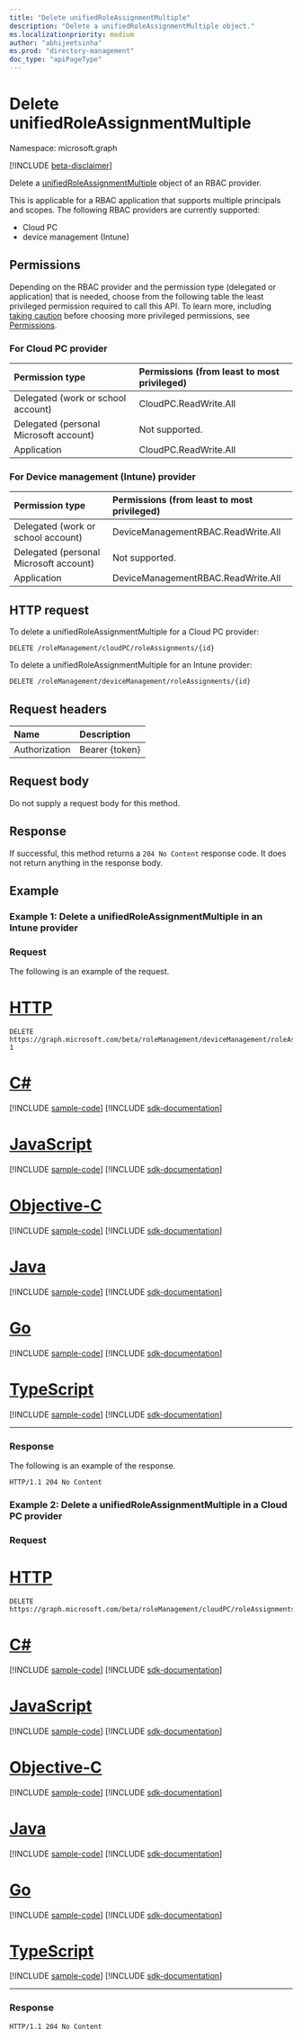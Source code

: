 ```yaml
---
title: "Delete unifiedRoleAssignmentMultiple"
description: "Delete a unifiedRoleAssignmentMultiple object."
ms.localizationpriority: medium
author: "abhijeetsinha"
ms.prod: "directory-management"
doc_type: "apiPageType"
---
```


# Delete unifiedRoleAssignmentMultiple

Namespace: microsoft.graph

[!INCLUDE [beta-disclaimer](../../includes/beta-disclaimer.md)]

Delete a [unifiedRoleAssignmentMultiple](../resources/unifiedroleassignmentmultiple.md) object of an RBAC provider. 

This is applicable for a RBAC application that supports multiple principals and scopes. The following RBAC providers are currently supported:
- Cloud PC 
- device management (Intune)

## Permissions

Depending on the RBAC provider and the permission type (delegated or application) that is needed, choose from the following table the least privileged permission required to call this API. To learn more, including [taking caution](/graph/auth/auth-concepts#best-practices-for-requesting-permissions) before choosing more privileged permissions, see [Permissions](/graph/permissions-reference). 

### For Cloud PC provider

|Permission type      | Permissions (from least to most privileged)              |
|:--------------------|:---------------------------------------------------------|
|Delegated (work or school account) |  CloudPC.ReadWrite.All   |
|Delegated (personal Microsoft account) | Not supported.    |
|Application | CloudPC.ReadWrite.All  |

### For Device management (Intune) provider

|Permission type      | Permissions (from least to most privileged)              |
|:--------------------|:---------------------------------------------------------|
|Delegated (work or school account) |  DeviceManagementRBAC.ReadWrite.All   |
|Delegated (personal Microsoft account) | Not supported.    |
|Application | DeviceManagementRBAC.ReadWrite.All |



## HTTP request

To delete a unifiedRoleAssignmentMultiple for a Cloud PC provider:
<!-- { "blockType": "ignored" } -->

```http
DELETE /roleManagement/cloudPC/roleAssignments/{id}
```

To delete a unifiedRoleAssignmentMultiple for an Intune provider:
<!-- { "blockType": "ignored" } -->

```http
DELETE /roleManagement/deviceManagement/roleAssignments/{id}
```

## Request headers

| Name | Description |
|:---- |:----------- |
| Authorization | Bearer {token} |

## Request body

Do not supply a request body for this method.

## Response

If successful, this method returns a `204 No Content` response code. It does not return anything in the response body.

## Example

### Example 1: Delete a unifiedRoleAssignmentMultiple in an Intune provider

### Request

The following is an example of the request.


# [HTTP](#tab/http)
<!-- {
  "blockType": "request",
  "name": "delete_unifiedroleassignmentMultiple"
}-->

```http
DELETE https://graph.microsoft.com/beta/roleManagement/deviceManagement/roleAssignments/lAPpYvVpN0KRkAEhdxReEJC2sEqbR_9Hr48lds9SGHI-1
```
# [C#](#tab/csharp)
[!INCLUDE [sample-code](../includes/snippets/csharp/delete-unifiedroleassignmentmultiple-csharp-snippets.md)]
[!INCLUDE [sdk-documentation](../includes/snippets/snippets-sdk-documentation-link.md)]

# [JavaScript](#tab/javascript)
[!INCLUDE [sample-code](../includes/snippets/javascript/delete-unifiedroleassignmentmultiple-javascript-snippets.md)]
[!INCLUDE [sdk-documentation](../includes/snippets/snippets-sdk-documentation-link.md)]

# [Objective-C](#tab/objc)
[!INCLUDE [sample-code](../includes/snippets/objc/delete-unifiedroleassignmentmultiple-objc-snippets.md)]
[!INCLUDE [sdk-documentation](../includes/snippets/snippets-sdk-documentation-link.md)]

# [Java](#tab/java)
[!INCLUDE [sample-code](../includes/snippets/java/delete-unifiedroleassignmentmultiple-java-snippets.md)]
[!INCLUDE [sdk-documentation](../includes/snippets/snippets-sdk-documentation-link.md)]

# [Go](#tab/go)
[!INCLUDE [sample-code](../includes/snippets/go/delete-unifiedroleassignmentmultiple-go-snippets.md)]
[!INCLUDE [sdk-documentation](../includes/snippets/snippets-sdk-documentation-link.md)]

# [TypeScript](#tab/typescript)
[!INCLUDE [sample-code](../includes/snippets/typescript/delete-unifiedroleassignmentmultiple-typescript-snippets.md)]
[!INCLUDE [sdk-documentation](../includes/snippets/snippets-sdk-documentation-link.md)]

---


### Response

The following is an example of the response.

<!-- {
  "blockType": "response",
  "truncated": true
} -->

```http
HTTP/1.1 204 No Content
```

### Example 2: Delete a unifiedRoleAssignmentMultiple in a Cloud PC provider

### Request


# [HTTP](#tab/http)
<!-- {
  "blockType": "request",
  "name": "delete_unifiedroleassignmentMultiple_cloudpc"
}-->

```http
DELETE https://graph.microsoft.com/beta/roleManagement/cloudPC/roleAssignments/id
```
# [C#](#tab/csharp)
[!INCLUDE [sample-code](../includes/snippets/csharp/delete-unifiedroleassignmentmultiple-cloudpc-csharp-snippets.md)]
[!INCLUDE [sdk-documentation](../includes/snippets/snippets-sdk-documentation-link.md)]

# [JavaScript](#tab/javascript)
[!INCLUDE [sample-code](../includes/snippets/javascript/delete-unifiedroleassignmentmultiple-cloudpc-javascript-snippets.md)]
[!INCLUDE [sdk-documentation](../includes/snippets/snippets-sdk-documentation-link.md)]

# [Objective-C](#tab/objc)
[!INCLUDE [sample-code](../includes/snippets/objc/delete-unifiedroleassignmentmultiple-cloudpc-objc-snippets.md)]
[!INCLUDE [sdk-documentation](../includes/snippets/snippets-sdk-documentation-link.md)]

# [Java](#tab/java)
[!INCLUDE [sample-code](../includes/snippets/java/delete-unifiedroleassignmentmultiple-cloudpc-java-snippets.md)]
[!INCLUDE [sdk-documentation](../includes/snippets/snippets-sdk-documentation-link.md)]

# [Go](#tab/go)
[!INCLUDE [sample-code](../includes/snippets/go/delete-unifiedroleassignmentmultiple-cloudpc-go-snippets.md)]
[!INCLUDE [sdk-documentation](../includes/snippets/snippets-sdk-documentation-link.md)]

# [TypeScript](#tab/typescript)
[!INCLUDE [sample-code](../includes/snippets/typescript/delete-unifiedroleassignmentmultiple-cloudpc-typescript-snippets.md)]
[!INCLUDE [sdk-documentation](../includes/snippets/snippets-sdk-documentation-link.md)]

---



### Response

<!-- {
  "blockType": "response",
  "truncated": true
} -->

```http
HTTP/1.1 204 No Content
```

<!-- uuid: 16cd6b66-4b1a-43a1-adaf-3a886856ed98
2019-02-04 14:57:30 UTC -->
<!-- {
  "type": "#page.annotation",
  "description": "Delete unifiedRoleAssignmentMultiple",
  "keywords": "",
  "section": "documentation",
  "tocPath": ""
}-->


